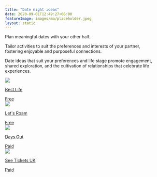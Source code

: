 ```yaml
---
title: "Date night ideas"
date: 2020-09-01T12:49:27+06:00
featureImage: images/ma/placeholder.jpeg
layout: static
---
```


Plan meaningful dates with your other half.

Tailor activities to suit the preferences and interests of your partner, fostering enjoyable and purposeful connections.

Date ideas that suit your preferences and life stage promote engagement, shared exploration, and the cultivation of relationships that celebrate life experiences.

<a class="ma-link" href="https://bestlifeonline.com/over-50-date-night-news/"><div class="ma-card ma-card-Community"><div class="ma-icon"><img src ="/images/Icon-check - community - opacity.svg"/></div><div class="ma-name"><p>Best Life</p></div><div class="ma-paid-text"><span>Free</span></div></div></a><a class="ma-link" href="https://www.adventurebook.com/connect/activities-for-older-couples/"><div class="ma-card ma-card-Community"><div class="ma-icon"><img src ="/images/Icon-check - community - opacity.svg"/></div><div class="ma-name"><p>Let's Roam</p></div><div class="ma-paid-text"><span>Free</span></div></div></a><a class="ma-link" href="https://www.awin1.com/cread.php?awinmid=45701&awinaffid=1198638&ued=https%3A%2F%2Fdaysout.co.uk%2F"><div class="ma-card ma-card-Community"><div class="ma-icon"><img src ="/images/Icon-pound - community - opacity.svg"/></div><div class="ma-name"><p>Days Out</p></div><div class="ma-paid-text"><span>Paid</span></div></div></a><a class="ma-link" href="https://www.awin1.com/cread.php?awinmid=7816&awinaffid=1198638&ued=https%3A%2F%2Fwww.seetickets.com%2F"><div class="ma-card ma-card-Community"><div class="ma-icon"><img src ="/images/Icon-pound - community - opacity.svg"/></div><div class="ma-name"><p>See Tickets UK</p></div><div class="ma-paid-text"><span>Paid</span></div></div></a>  

<br/><br/>






